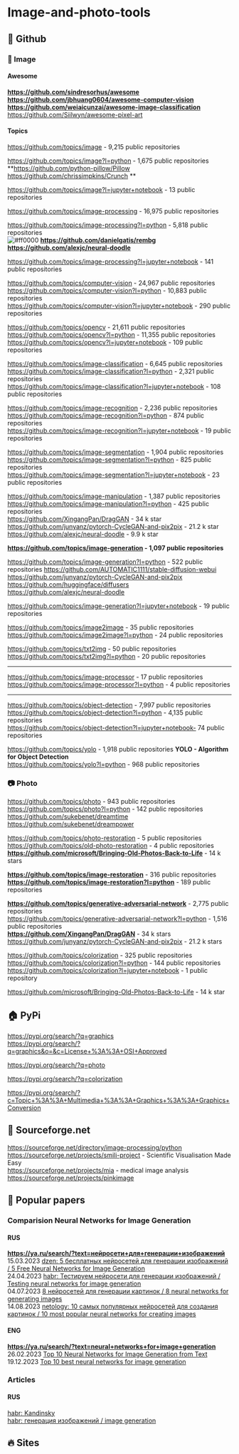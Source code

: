 # Image-and-photo-tools

## 🏢 Github
### 🎨 Image 
#### Awesome 
**https://github.com/sindresorhus/awesome**
**https://github.com/jbhuang0604/awesome-computer-vision**
**https://github.com/weiaicunzai/awesome-image-classification**
https://github.com/Siilwyn/awesome-pixel-art

#### Topics
https://github.com/topics/image - 9,215 public repositories               

https://github.com/topics/image?l=python - 1,675 public repositories      
**https://github.com/python-pillow/Pillow  https://github.com/chrissimpkins/Crunch         **

https://github.com/topics/image?l=jupyter+notebook -  13 public repositories                 

https://github.com/topics/image-processing -  16,975 public repositories                      

https://github.com/topics/image-processing?l=python -  5,818 public repositories                     
![#ff0000](https://placehold.co/15x15/ff0000/ff0000.png) **https://github.com/danielgatis/rembg  https://github.com/alexjc/neural-doodle**

https://github.com/topics/image-processing?l=jupyter+notebook - 141 public repositories                       

https://github.com/topics/computer-vision -  24,967 public repositories                      
https://github.com/topics/computer-vision?l=python - 10,883 public repositories                   
https://github.com/topics/computer-vision?l=jupyter+notebook -  290 public repositories                         

https://github.com/topics/opencv - 21,611 public repositories                        
https://github.com/topics/opencv?l=python - 11,355 public repositories                        
https://github.com/topics/opencv?l=jupyter+notebook - 109 public repositories                        

https://github.com/topics/image-classification -  6,645 public repositories            
https://github.com/topics/image-classification?l=python - 2,321 public repositories                       
https://github.com/topics/image-classification?l=jupyter+notebook - 108 public repositories

https://github.com/topics/image-recognition - 2,236 public repositories           
https://github.com/topics/image-recognition?l=python - 874 public repositories                        
https://github.com/topics/image-recognition?l=jupyter+notebook - 19 public repositories                    

https://github.com/topics/image-segmentation - 1,904 public repositories              
https://github.com/topics/image-segmentation?l=python - 825 public repositories       
https://github.com/topics/image-segmentation?l=jupyter+notebook - 23 public repositories                

https://github.com/topics/image-manipulation - 1,387 public repositories          
https://github.com/topics/image-manipulation?l=python - 425 public repositories          
https://github.com/XingangPan/DragGAN  - 34 k star    
https://github.com/junyanz/pytorch-CycleGAN-and-pix2pix - 21.2 k star              
https://github.com/alexjc/neural-doodle - 9.9 k star              

**https://github.com/topics/image-generation -  1,097 public repositories**                  

https://github.com/topics/image-generation?l=python -  522 public repositories
https://github.com/AUTOMATIC1111/stable-diffusion-webui        
https://github.com/junyanz/pytorch-CycleGAN-and-pix2pix           
https://github.com/huggingface/diffusers            
https://github.com/alexjc/neural-doodle       

https://github.com/topics/image-generation?l=jupyter+notebook -  19 public repositories

https://github.com/topics/image2image - 35 public repositories         
https://github.com/topics/image2image?l=python - 24 public repositories         

https://github.com/topics/txt2img -  50 public repositories         
https://github.com/topics/txt2img?l=python - 20 public repositories               

- - -
https://github.com/topics/image-processor - 17 public repositories      
https://github.com/topics/image-processor?l=python - 4 public repositories 
- - -
https://github.com/topics/object-detection -  7,997 public repositories        
https://github.com/topics/object-detection?l=python - 4,135 public repositories                 
https://github.com/topics/object-detection?l=jupyter+notebook-  74 public repositories

https://github.com/topics/yolo -  1,918 public repositories  **YOLO - Algorithm for Object Detection**         
https://github.com/topics/yolo?l=python -  968 public repositories     

### 📷 Photo             
https://github.com/topics/photo - 943 public repositories                    
https://github.com/topics/photo?l=python -  142 public repositories         
https://github.com/sukebenet/dreamtime   https://github.com/sukebenet/dreampower                  

https://github.com/topics/photo-restoration - 5 public repositories          
https://github.com/topics/old-photo-restoration -  4 public repositories       
**https://github.com/microsoft/Bringing-Old-Photos-Back-to-Life** - 14 k stars               

**https://github.com/topics/image-restoration** - 316 public repositories          
**https://github.com/topics/image-restoration?l=python** - 189 public repositories           

**https://github.com/topics/generative-adversarial-network** - 2,775 public repositories        
https://github.com/topics/generative-adversarial-network?l=python -  1,516 public repositories              
**https://github.com/XingangPan/DragGAN** - 34 k stars                
https://github.com/junyanz/pytorch-CycleGAN-and-pix2pix - 21.2 k stars                

https://github.com/topics/colorization - 325 public repositories           
https://github.com/topics/colorization?l=python -  144 public repositories             
https://github.com/topics/colorization?l=jupyter+notebook - 1 public repository           

https://github.com/microsoft/Bringing-Old-Photos-Back-to-Life - 14 k star    

## 🏠 PyPi           
https://pypi.org/search/?q=graphics             
https://pypi.org/search/?q=graphics&o=&c=License+%3A%3A+OSI+Approved           

https://pypi.org/search/?q=photo            

https://pypi.org/search/?q=colorization              

https://pypi.org/search/?c=Topic+%3A%3A+Multimedia+%3A%3A+Graphics+%3A%3A+Graphics+Conversion              

## 🏪 Sourceforge.net
https://sourceforge.net/directory/image-processing/python                     
https://sourceforge.net/projects/smili-project - Scientific Visualisation Made Easy                   
https://sourceforge.net/projects/mia - medical image analysis        
https://sourceforge.net/projects/pinkimage                   

## 📄 Popular papers
### Comparision Neural Networks for Image Generation     
#### RUS               
**https://ya.ru/search/?text=нейросети+для+генерации+изображений**                             
15.03.2023 [dzen: 5 бесплатных нейросетей для генерации изображений / 5 Free Neural Networks for Image Generation](https://dzen.ru/a/ZBDtTppY4RTRpkfa)              
24.04.2023 [habr: Тестируем нейросети для генерации изображений / Testing neural networks for image generation](https://habr.com/ru/companies/rshb/articles/731234/)                 
04.07.2023 [8 нейросетей для генерации картинок / 8 neural networks for generating images](https://www.unisender.com/ru/blog/sovety/nejrosetej-dlya-generacii-kartinok/)                    
14.08.2023 [netology: 10 самых популярных нейросетей для создания картинок / 10 most popular neural networks for creating images](https://netology.ru/blog/08-2023-ai-pictures)             

#### ENG               
**https://ya.ru/search/?text=neural+networks+for+image+generation**                            
26.02.2023 [Top 10 Neural Networks for Image Generation from Text](https://sflow.io/top-10-neural-networks-for-image-generation-from-text/)                          
19.12.2023 [Top 10 best neural networks for image generation](https://landofgames.ru/en/articles/feature/24452-top-10-luchshih-nejrosetej-dlja-generacii-izobrazhenij.html)                   

### Articles
#### RUS               
[habr: Kandinsky](https://habr.com/ru/search/?q=%5Bkandinsky%202.1%5D&target_type=posts&order=date)                   
[habr: генерация изображений / image generation](https://habr.com/ru/search/?q=%5Bгенерация%20изображений%5D&target_type=posts&order=date)     

## 🔥 Sites



